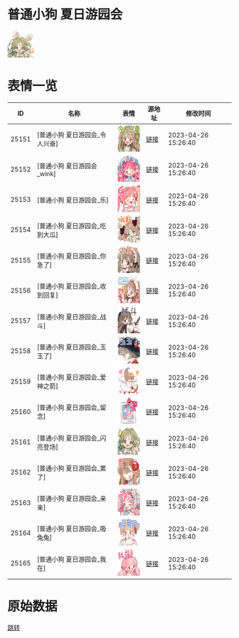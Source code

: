 # 普通小狗 夏日游园会

<img src="./cover.png" height="60" alt="cover" />

# 表情一览

|ID|名称|表情|源地址|修改时间|
|----|----|----|----|----|
|25151|[普通小狗 夏日游园会_令人兴奋]|<img src="./pic/025151_%5B普通小狗 夏日游园会_令人兴奋%5D.png" height="60" alt="令人兴奋"/>|[链接](https://i0.hdslb.com/bfs/garb/5feb962d777e3919bd521937ddd57f8d52a5c492.png)|2023-04-26 15:26:40|
|25152|[普通小狗 夏日游园会_wink]|<img src="./pic/025152_%5B普通小狗 夏日游园会_wink%5D.png" height="60" alt="wink"/>|[链接](https://i0.hdslb.com/bfs/garb/d84e80377fb483616dfd08849ab0ba8a96d91d06.png)|2023-04-26 15:26:40|
|25153|[普通小狗 夏日游园会_乐]|<img src="./pic/025153_%5B普通小狗 夏日游园会_乐%5D.png" height="60" alt="乐"/>|[链接](https://i0.hdslb.com/bfs/garb/8252baec7346eac670c07458624ebc1cdfbeca99.png)|2023-04-26 15:26:40|
|25154|[普通小狗 夏日游园会_吃到大瓜]|<img src="./pic/025154_%5B普通小狗 夏日游园会_吃到大瓜%5D.png" height="60" alt="吃到大瓜"/>|[链接](https://i0.hdslb.com/bfs/garb/dc742455edc6344dcc727431b37a9d9ff0719f65.png)|2023-04-26 15:26:40|
|25155|[普通小狗 夏日游园会_你急了]|<img src="./pic/025155_%5B普通小狗 夏日游园会_你急了%5D.png" height="60" alt="你急了"/>|[链接](https://i0.hdslb.com/bfs/garb/accfbfe8e9a5081369ce357e65761e112ab9b4ad.png)|2023-04-26 15:26:40|
|25156|[普通小狗 夏日游园会_收到回复]|<img src="./pic/025156_%5B普通小狗 夏日游园会_收到回复%5D.png" height="60" alt="收到回复"/>|[链接](https://i0.hdslb.com/bfs/garb/e9ad0f7280c9d5b48d3366655b3d2259133e77bb.png)|2023-04-26 15:26:40|
|25157|[普通小狗 夏日游园会_战斗]|<img src="./pic/025157_%5B普通小狗 夏日游园会_战斗%5D.png" height="60" alt="战斗"/>|[链接](https://i0.hdslb.com/bfs/garb/27f78fffc9f4a184e18cbdd76ca72b622c680794.png)|2023-04-26 15:26:40|
|25158|[普通小狗 夏日游园会_玉玉了]|<img src="./pic/025158_%5B普通小狗 夏日游园会_玉玉了%5D.png" height="60" alt="玉玉了"/>|[链接](https://i0.hdslb.com/bfs/garb/de1b7cbb84797d7941226812119a77c388ca17a0.png)|2023-04-26 15:26:40|
|25159|[普通小狗 夏日游园会_爱神之箭]|<img src="./pic/025159_%5B普通小狗 夏日游园会_爱神之箭%5D.png" height="60" alt="爱神之箭"/>|[链接](https://i0.hdslb.com/bfs/garb/a2651723885c0ebc1d140fc1db27909e7d0db93f.png)|2023-04-26 15:26:40|
|25160|[普通小狗 夏日游园会_留念]|<img src="./pic/025160_%5B普通小狗 夏日游园会_留念%5D.png" height="60" alt="留念"/>|[链接](https://i0.hdslb.com/bfs/garb/3e128a209963f31098e110274a6cd36fb3b24fd6.png)|2023-04-26 15:26:40|
|25161|[普通小狗 夏日游园会_闪亮登场]|<img src="./pic/025161_%5B普通小狗 夏日游园会_闪亮登场%5D.png" height="60" alt="闪亮登场"/>|[链接](https://i0.hdslb.com/bfs/garb/134cf6a61b0aa10ff71fd26d08ddd9fa83c1a7ec.png)|2023-04-26 15:26:40|
|25162|[普通小狗 夏日游园会_累了]|<img src="./pic/025162_%5B普通小狗 夏日游园会_累了%5D.png" height="60" alt="累了"/>|[链接](https://i0.hdslb.com/bfs/garb/c889aee6abee6ba0de60ec1b79e370636ff539a4.png)|2023-04-26 15:26:40|
|25163|[普通小狗 夏日游园会_亲亲]|<img src="./pic/025163_%5B普通小狗 夏日游园会_亲亲%5D.png" height="60" alt="亲亲"/>|[链接](https://i0.hdslb.com/bfs/garb/041c9d0f6eeb9f2f43ba02bba5e661afada73416.png)|2023-04-26 15:26:40|
|25164|[普通小狗 夏日游园会_吸兔兔]|<img src="./pic/025164_%5B普通小狗 夏日游园会_吸兔兔%5D.png" height="60" alt="吸兔兔"/>|[链接](https://i0.hdslb.com/bfs/garb/13dc7ce8ba7f4ac06feae6feaa0ddc29ff6e157a.png)|2023-04-26 15:26:40|
|25165|[普通小狗 夏日游园会_我在]|<img src="./pic/025165_%5B普通小狗 夏日游园会_我在%5D.png" height="60" alt="我在"/>|[链接](https://i0.hdslb.com/bfs/garb/3de6d4be2e92f0b090ae7b994361f5e4d2a9c619.png)|2023-04-26 15:26:40|

# 原始数据

[跳转](./raw.json)

